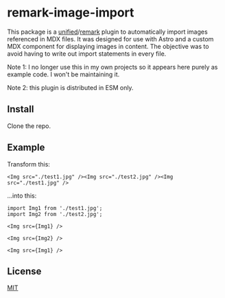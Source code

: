 # remark-image-import

This package is a [unified][]/[remark][] plugin to automatically import images referenced in MDX files. It was designed for use with Astro and a custom MDX component for displaying images in content. The objective was to avoid having to write out import statements in every file.

Note 1: I no longer use this in my own projects so it appears here purely as example code. I won't be maintaining it.

Note 2: this plugin is distributed in ESM only.

## Install

Clone the repo.

## Example

Transform this:

```
<Img src="./test1.jpg" /><Img src="./test2.jpg" /><Img src="./test1.jpg" />
```

...into this:

```
import Img1 from './test1.jpg';
import Img2 from './test2.jpg';

<Img src={Img1} />

<Img src={Img2} />

<Img src={Img1} />
```

## License

[MIT][mit-license]

[mit-license]: https://opensource.org/licenses/MIT

[remark]: https://github.com/remarkjs/remark

[unified]: https://github.com/unifiedjs/unified
